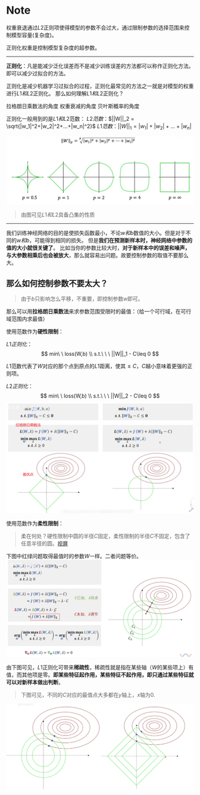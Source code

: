 # Note

权重衰退通过$L2$正则项使得模型的参数不会过大，通过限制参数的选择范围来控制模型容量(复杂度)。

正则化权重是控制模型复杂度的超参数。

---

**正则化**：凡是能减少泛化误差而不是减少训练误差的方法都可以称作正则化方法。即可以减少过拟合的方法。

正则化是减少机器学习过拟合的过程，正则化最常见的方法之一就是对模型的权重进行$L1和L2$正则化。
那么如何理解$L1和L2$正则化？

拉格朗日乘数法的角度
权重衰减的角度
贝叶斯概率的角度

正则化一般用到的是$L1和L2$范数：
$L2范数$：$||W||_2 = \sqrt{|w_1|^2+|w_2|^2+...+|w_n|^2}$
$L1范数$：$||W||_1 = |w_1|+|w_2|+...+|w_n|$

![图 1](../images/6f261b8f4691767c3b1114475a29d10ea56e001b0b684fbdf297b9fe337d3aa8.png)  

> 由图可见$L1和L2$具备凸集的性质

---

我们训练神经网络的目的是使损失函数最小，不论$w和b$数值的大小。但是对于不同的$w和b$，可能得到相同的损失。
但是**我们在预测新样本时，神经网络中参数的值的大小就很关键了**。
比如当你的参数比较大时，**对于新样本中的误差和噪声，与大参数相乘后也会被放大**，那么就容易出问题。故要控制参数的取值不要那么大。

## 那么如何控制参数不要太大？

> 由于$b$只影响怎么平移，不重要，即控制参数$w$即可。

那么可以用**拉格朗日乘数法**来求参数范围受限时的最值：（给一个可行域，在可行域范围内求最值）

使用范数作为**硬性限制**：

$L1正则化$：
$$
min\ \ loss(W,b) \\
s.t.\ \ \  ||W||_1 - C\leq 0
$$

$L1$范数代表了$W$对应的那个点到原点的$L1$距离，使其$\leq C$，$C$越小意味着更强的正则项。

$L2正则化$：
$$
min\ \ loss(W,b) \\
s.t.\ \ \  ||W||_2 - C\leq 0
$$
![图 2](../images/a69b8198e52fe8733e6ff56341f98eeabbb18afa47778e478afacff7d9120ef0.png)  

使用范数作为**柔性限制**：
> 柔在何处？硬性限制中圆的半径$C$固定，柔性限制的半径$C$不固定，包含了任意半径的圆。[视屏](https://www.bilibili.com/video/BV1Z44y147xA?spm_id_from=333.999.0.0&vd_source=31f382886b368673a25ce3ff23e82bfc&t=1179.5)

下图中红绿问题取得最值时的参数$W$一样。二者问题等价。
![图 3](../images/296b575629e7273bc4eedb4ecef7e7645d351ef03d0bc8c208230f19aa84c6a6.png)  

由下图可见，$L1$正则化可带来**稀疏性**，稀疏性就是指在某些轴（$W$的某些项上）有值，而其他项是零。**即某些特征起作用，某些特征不起作用，即只通过某些特征就可以对新样本做出判断**。
> 下图可见，不同的$C$对应的最值点大多都在$y$轴上，$x$轴为0.

![图 4](../images/14a3de23ff654bb3a2a25c82008c0a099b793b1b4af1c3f0e102259d0972ed01.png)  
